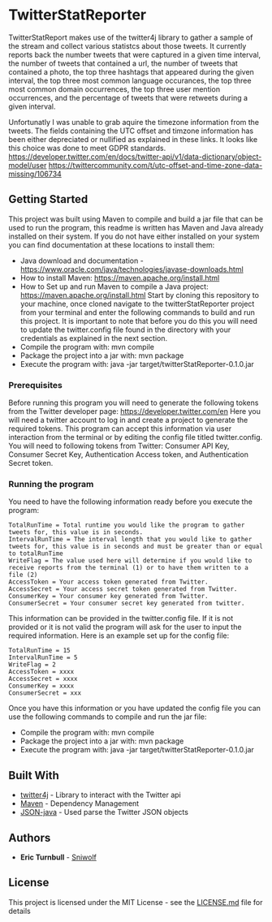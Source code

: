 # TwitterStatReporter

TwitterStatReport makes use of the twitter4j library to gather a sample of the stream and collect various statistcs about those tweets. It currently reports back the number tweets that were captured in a given time interval, the number of tweets that contained a url, the number of tweets that contained a photo, the top three hashtags that appeared  during the given interval, the top three most common language occurances, the top three most common domain occurrences, the top three user mention occurrences, and the percentage of tweets that were retweets during a given interval.

Unfortunatly I was unable to grab aquire the timezone information from the tweets. The fields containing the UTC offset and timzone information has been either depreciated or nullified as explained in these links. It looks like this choice was done to meet GDPR standards.
https://developer.twitter.com/en/docs/twitter-api/v1/data-dictionary/object-model/user
https://twittercommunity.com/t/utc-offset-and-time-zone-data-missing/106734

## Getting Started

This project was built using Maven to compile and build a jar file that can be used to run the program, this readme is written has Maven and Java already installed on their system. If you do not have either installed on your system you can find documentation at these locations to install them:
 - Java download and documentation - https://www.oracle.com/java/technologies/javase-downloads.html
 - How to install Maven: https://maven.apache.org/install.html
 - How to Set up and run Maven to compile a Java project: https://maven.apache.org/install.html
Start by cloning this repository to your machine, once cloned navigate to the twitterStatReporter project from your terminal and enter the following commands to build and run this project. It is important to note that before you do this you will need to update the twitter.config file found in the directory with your credentials as explained in the next section.
- Compile the program with: mvn compile
- Package the project into a jar with: mvn package
- Execute the program with: java -jar target/twitterStatReporter-0.1.0.jar

### Prerequisites

Before running this program you will need to generate the following tokens from the Twitter developer page: https://developer.twitter.com/en
Here you will need a twitter account to log in and create a project to generate the required tokens. This program can accept this information via user interaction from the terminal or by editing the config file titled twitter.config. You will need to following tokens from Twitter: Consumer API Key, Consumer Secret Key, Authentication Access token, and Authentication Secret token.

### Running the program

You need to have the following information ready before you execute the program:

```
TotalRunTime = Total runtime you would like the program to gather tweets for, this value is in seconds.
IntervalRunTime = The interval length that you would like to gather tweets for, this value is in seconds and must be greater than or equal to totalRunTime
WriteFlag = The value used here will determine if you would like to receive reports from the terminal (1) or to have them written to a file (2)
AccessToken = Your access token generated from Twitter.
AccessSecret = Your access secret token generated from Twitter.
ConsumerKey = Your consumer key generated from Twitter.
ConsumerSecret = Your consumer secret key generated from twitter.
```

This information can be provided in the twitter.config file. If it is not provided or it is not valid the program will ask for the user to input the required information. Here is an example set up for the config file:

```
TotalRunTime = 15
IntervalRunTime = 5
WriteFlag = 2
AccessToken = xxxx
AccessSecret = xxxx
ConsumerKey = xxxx
ConsumerSecret = xxx
```
Once you have this information or you have updated the config file you can use the following commands to compile and run the jar file:
- Compile the program with: mvn compile
- Package the project into a jar with: mvn package
- Execute the program with: java -jar target/twitterStatReporter-0.1.0.jar


## Built With

* [twitter4j](http://twitter4j.org/en/index.html) - Library to interact with the Twitter api
* [Maven](https://maven.apache.org/) - Dependency Management
* [JSON-java](https://github.com/stleary/JSON-java) - Used parse the Twitter JSON objects

## Authors

* **Eric Turnbull** - [Sniwolf](https://github.com/Sniwolf)

## License

This project is licensed under the MIT License - see the [LICENSE.md](LICENSE.md) file for details
